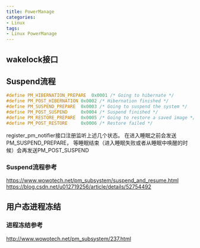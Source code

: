 ```yaml
---
title: PowerManage
categories: 
- Linux
tags:
- Linux PowerManage
---
```


## wakelock接口


## Suspend流程
```c [include/linux/suspend.h]
#define PM_HIBERNATION_PREPARE	0x0001 /* Going to hibernate */
#define PM_POST_HIBERNATION	0x0002 /* Hibernation finished */
#define PM_SUSPEND_PREPARE	0x0003 /* Going to suspend the system */
#define PM_POST_SUSPEND		0x0004 /* Suspend finished */
#define PM_RESTORE_PREPARE	0x0005 /* Going to restore a saved image */
#define PM_POST_RESTORE		0x0006 /* Restore failed */
```
register_pm_notifier接口注册监听上述几个状态。
在进入睡眠之前会发送PM_SUSPEND_PREPARE， 等睡眠结束（进入睡眠失败或者从睡眠中唤醒的时候）会再发送PM_POST_SUSPEND

### Suspend流程参考

https://www.wowotech.net/pm_subsystem/suspend_and_resume.html
https://blog.csdn.net/u012719256/article/details/52754492

## 用户态进程冻结

### 进程冻结参考
http://www.wowotech.net/pm_subsystem/237.html
